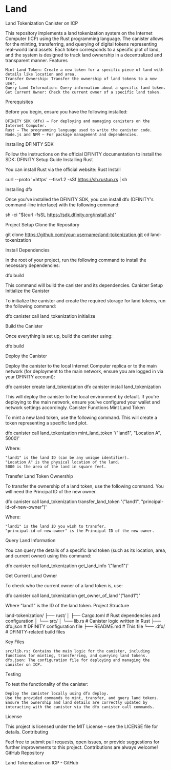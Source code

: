 # Land
Land Tokenization Canister on ICP

This repository implements a land tokenization system on the Internet Computer (ICP) using the Rust programming language. The canister allows for the minting, transferring, and querying of digital tokens representing real-world land assets. Each token corresponds to a specific plot of land, and the system is designed to track land ownership in a decentralized and transparent manner.
Features

    Mint Land Token: Create a new token for a specific piece of land with details like location and area.
    Transfer Ownership: Transfer the ownership of land tokens to a new user.
    Query Land Information: Query information about a specific land token.
    Get Current Owner: Check the current owner of a specific land token.

Prerequisites

Before you begin, ensure you have the following installed:

    DFINITY SDK (dfx) – For deploying and managing canisters on the Internet Computer.
    Rust – The programming language used to write the canister code.
    Node.js and NPM – For package management and dependencies.

Installing DFINITY SDK

Follow the instructions on the official DFINITY documentation to install the SDK: DFINITY Setup Guide
Installing Rust

You can install Rust via the official website: Rust Install

curl --proto '=https' --tlsv1.2 -sSf https://sh.rustup.rs | sh

Installing dfx

Once you've installed the DFINITY SDK, you can install dfx (DFINITY's command-line interface) with the following command:

sh -ci "$(curl -fsSL https://sdk.dfinity.org/install.sh)"

Project Setup
Clone the Repository

git clone https://github.com/your-username/land-tokenization.git
cd land-tokenization

Install Dependencies

In the root of your project, run the following command to install the necessary dependencies:

dfx build

This command will build the canister and its dependencies.
Canister Setup
Initialize the Canister

To initialize the canister and create the required storage for land tokens, run the following command:

dfx canister call land_tokenization initialize

Build the Canister

Once everything is set up, build the canister using:

dfx build

Deploy the Canister

Deploy the canister to the local Internet Computer replica or to the main network (for deployment to the main network, ensure you are logged in via your DFINITY account):

dfx canister create land_tokenization
dfx canister install land_tokenization

This will deploy the canister to the local environment by default. If you're deploying to the main network, ensure you've configured your wallet and network settings accordingly.
Canister Functions
Mint Land Token

To mint a new land token, use the following command. This will create a token representing a specific land plot.

dfx canister call land_tokenization mint_land_token '("land1", "Location A", 5000)'

Where:

    "land1" is the land ID (can be any unique identifier).
    "Location A" is the physical location of the land.
    5000 is the area of the land in square feet.

Transfer Land Token Ownership

To transfer the ownership of a land token, use the following command. You will need the Principal ID of the new owner.

dfx canister call land_tokenization transfer_land_token '("land1", "principal-id-of-new-owner")'

Where:

    "land1" is the land ID you wish to transfer.
    "principal-id-of-new-owner" is the Principal ID of the new owner.

Query Land Information

You can query the details of a specific land token (such as its location, area, and current owner) using this command:

dfx canister call land_tokenization get_land_info '("land1")'

Get Current Land Owner

To check who the current owner of a land token is, use:

dfx canister call land_tokenization get_owner_of_land '("land1")'

Where "land1" is the ID of the land token.
Project Structure

land-tokenization/
├── rust/
│   ├── Cargo.toml         # Rust dependencies and configuration
│   └── src/
│       └── lib.rs         # Canister logic written in Rust
├── dfx.json               # DFINITY configuration file
├── README.md              # This file
└── .dfx/                  # DFINITY-related build files

Key Files

    src/lib.rs: Contains the main logic for the canister, including functions for minting, transferring, and querying land tokens.
    dfx.json: The configuration file for deploying and managing the canister on ICP.

Testing

To test the functionality of the canister:

    Deploy the canister locally using dfx deploy.
    Use the provided commands to mint, transfer, and query land tokens.
    Ensure the ownership and land details are correctly updated by interacting with the canister via the dfx canister call commands.

License

This project is licensed under the MIT License – see the LICENSE file for details.
Contributing

Feel free to submit pull requests, open issues, or provide suggestions for further improvements to this project. Contributions are always welcome!
GitHub Repository

Land Tokenization on ICP - GitHub
